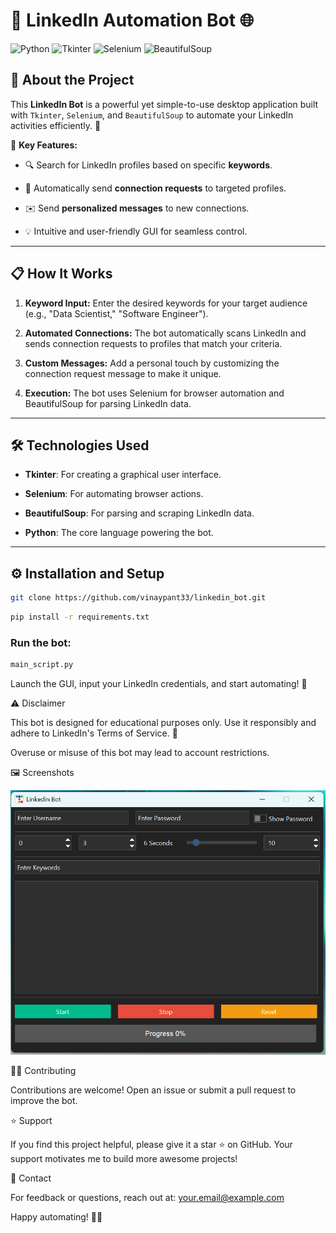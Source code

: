
# 🤖 LinkedIn Automation Bot 🌐

  
![Python](https://img.shields.io/badge/Python-3.x-blue?style=flat-square&logo=python)
![Tkinter](https://img.shields.io/badge/Tkinter-GUI-orange?style=flat-square&logo=python)
![Selenium](https://img.shields.io/badge/Selenium-Web%20Automation-green?style=flat-square&logo=selenium)
![BeautifulSoup](https://img.shields.io/badge/BeautifulSoup-Web%20Scraping-red?style=flat-square)

  

## 🚀 About the Project

This **LinkedIn Bot** is a powerful yet simple-to-use desktop application built with `Tkinter`, `Selenium`, and `BeautifulSoup` to automate your LinkedIn activities efficiently. 🌟  

  

🎯 **Key Features:**

- 🔍 Search for LinkedIn profiles based on specific **keywords**.  

- 🤝 Automatically send **connection requests** to targeted profiles.  

- ✉️ Send **personalized messages** to new connections.  

- 💡 Intuitive and user-friendly GUI for seamless control.

  

---

  

## 📋 How It Works

1. **Keyword Input:** Enter the desired keywords for your target audience (e.g., "Data Scientist," "Software Engineer").  

2. **Automated Connections:** The bot automatically scans LinkedIn and sends connection requests to profiles that match your criteria.  

3. **Custom Messages:** Add a personal touch by customizing the connection request message to make it unique.  

4. **Execution:** The bot uses Selenium for browser automation and BeautifulSoup for parsing LinkedIn data.  

  

---

  

## 🛠️ Technologies Used

- **Tkinter**: For creating a graphical user interface.  

- **Selenium**: For automating browser actions.  

- **BeautifulSoup**: For parsing and scraping LinkedIn data.  

- **Python**: The core language powering the bot.  

  

---

## ⚙️ Installation and Setup


  

```bash
git clone https://github.com/vinaypant33/linkedin_bot.git
```

```bash
pip install -r requirements.txt
```

### Run the bot:

  
  
```python
main_script.py
```
  

Launch the GUI, input your LinkedIn credentials, and start automating! 🎉
  

⚠️ Disclaimer

This bot is designed for educational purposes only. Use it responsibly and adhere to LinkedIn's Terms of Service. 🚨

Overuse or misuse of this bot may lead to account restrictions.

  

🖼️ Screenshots

  

![alt text](image.png)

  
  

🧑‍💻 Contributing

Contributions are welcome! Open an issue or submit a pull request to improve the bot.

  

⭐ Support

If you find this project helpful, please give it a star ⭐ on GitHub. Your support motivates me to build more awesome projects!

  

📧 Contact

For feedback or questions, reach out at: your.email@example.com

  

Happy automating! 🤖✨